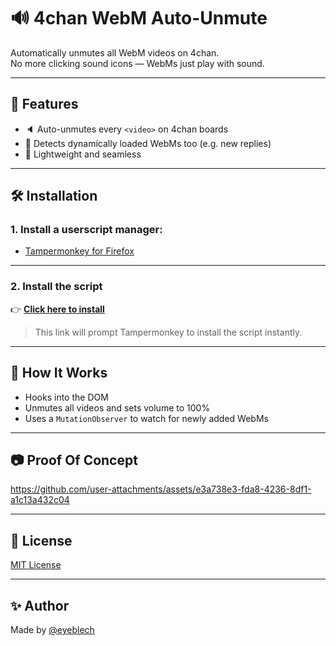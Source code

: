 # 🔊 4chan WebM Auto-Unmute

Automatically unmutes all WebM videos on 4chan.  
No more clicking sound icons — WebMs just play with sound.

---

## 🚀 Features

- 🔈 Auto-unmutes every `<video>` on 4chan boards
- 🧠 Detects dynamically loaded WebMs too (e.g. new replies)
- 🎯 Lightweight and seamless 

---

## 🛠️ Installation

### 1. Install a userscript manager:

- [Tampermonkey for Firefox](https://addons.mozilla.org/en-US/firefox/addon/tampermonkey/)

---

### 2. Install the script

👉 [**Click here to install**](https://github.com/eyeblech/4chan-WebM-Auto-Unmute/raw/main/EyeBlech.user.js)

> This link will prompt Tampermonkey to install the script instantly.

---

## 🧠 How It Works

- Hooks into the DOM
- Unmutes all videos and sets volume to 100%
- Uses a `MutationObserver` to watch for newly added WebMs

---

## 📷 Proof Of Concept



https://github.com/user-attachments/assets/e3a738e3-fda8-4236-8df1-a1c13a432c04



---

## 📃 License

[MIT License](LICENSE)

---

## ✨ Author

Made by [@eyeblech](https://github.com/eyeblech)  
